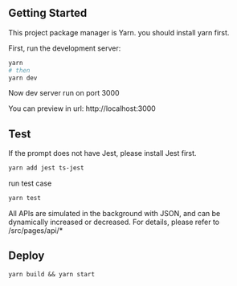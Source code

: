 ## Getting Started

This project package manager is Yarn. you should install yarn first.

First, run the development server:

```bash
yarn
# then
yarn dev
```

Now dev server run on port 3000

You can preview in url: http://localhost:3000

## Test

If the prompt does not have Jest, please install Jest first.

```bash
yarn add jest ts-jest
```

run test case

```bash
yarn test
```

All APIs are simulated in the background with JSON, and can be dynamically increased or decreased. For details, please refer to /src/pages/api/\*


## Deploy
```
yarn build && yarn start
```
